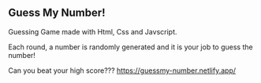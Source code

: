 ## Guess My Number!

Guessing Game made with Html, Css and Javscript.

Each round, a number is randomly generated and it is your job to guess the number!

Can you beat your high score???
https://guessmy-number.netlify.app/

